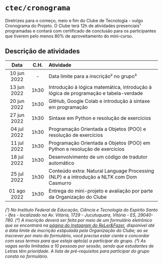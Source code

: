 # <code>ctec/cronograma</code>

Diretrizes para o começo, meio e fim do Clube de Tecnologia - vulgo Cronograma do Projeto.
O Clube terá 12h de atividades presenciais¹ programadas e contará com certificado de conclusão para os participantes que tiverem pelo menos 80% de aproveitamento do mini-curso.

## Descrição de atividades

| Data  |  C.H.  |  Atividade  |
| :---: | :---: | :--- |
|  10 jun 2022 |  -  |  Data limite para a inscrição² no grupo³ |
|  13 jun 2022 |  1h30  |  Introdução à lógica matemática, introdução à lógica de programação e tabela-verdade |
|  20 jun 2022 |  1h30  |  GitHub, Google Colab e introdução à sintaxe em programação |
|  27 jun 2022 |  1h30  |  Sintaxe em Python e resolução de exercícios |
|  04 jul 2022 |  1h30  |  Programação Orientada a Objetos (POO) e resolução de exercícios |
|  11 jul 2022 |  1h30  |  Programação Orientada a Objetos (POO) em Python e resolução de exercícios |
|  18 jul 2022 |  1h30  |  Desenvolvimento de um código de tradutor automático |
|  25 jul 2022 |  1h30  |  Conteúdo extra: Natural Language Processing (NLP) e a introdução a NLTK com Dom Casmurro  |
|  01 ago 2022 |  1h30  |  Entrega do mini-projeto e avaliação por parte da Organização do Clube |

###### (¹) No Instituto Federal de Educação, Ciência e Tecnologia do Espírito Santo - Ifes - localizado na Av. Vitória, 1729 - Jucutuquara, Vitória - ES, 29040-780. (²) A inscrição deverá ser feita por meio de um formulário eletrônico que se encontrará na [página do Instagram do ReLer&Fazer](https://www.instagram.com/relerefazeres), disponível até a data limite de inscrição estipulada pela Organização do Clube; ao se inscrever por meio do formulário, você precisa estar ciente e concordar com seus termos para que esteja apto(a) a participar do grupo. (³) As vagas serão limitadas a 10 pessoas por sessão, sendo que estudantes de Letras têm prioridade. A lista de pré-requisitos para participar do grupo consta no formulário.
